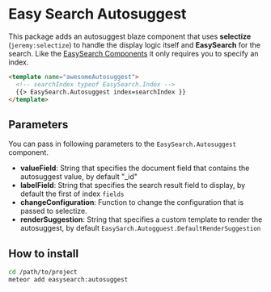 Easy Search Autosuggest
=====================

This package adds an autosuggest blaze component that uses __selectize__ (`jeremy:selectize`) to handle the display logic itself and
__EasySearch__ for the search. Like the [EasySearch Components](#putInLink) it only requires you to specify an index.

```html
<template name="awesomeAutosuggest">
  <!-- searchIndex typeof EasySearch.Index -->
  {{> EasySearch.Autosuggest index=searchIndex }}
</template>
```

## Parameters

You can pass in following parameters to the `EasySearch.Autosuggest` component.
* __valueField__: String that specifies the document field that contains the autosuggest value, by default "_id"
* __labelField__: String that specifies the search result field to display, by default the first of index `fields`
* __changeConfiguration__: Function to change the configuration that is passed to selectize.
* __renderSuggestion__: String that specifies a custom template to render the autosuggest, by default `EasySarch.Autogguest.DefaultRenderSuggestion`

## How to install

```sh
cd /path/to/project
meteor add easysearch:autosuggest
```
